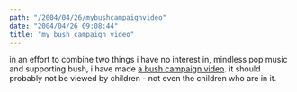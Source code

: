 ```yaml
---
path: "/2004/04/26/mybushcampaignvideo" 
date: "2004/04/26 09:08:44" 
title: "my bush campaign video" 
---
```

in an effort to combine two things i have no interest in, mindless pop music and supporting bush, i have made <a href="http://www.randomchaos.com/video/bc04.mov">a bush campaign video</a>. it should probably not be viewed by children - not even the children who are in it.